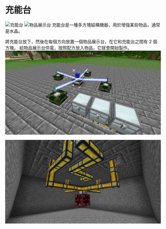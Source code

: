 # 充能台

![充能台](item:actuallyadditions:block_empowerer)
![物品展示台](item:actuallyadditions:block\_display\_stand)
充能台是一種多方塊結構機器，用於增強某些物品，通常是水晶。

將充能台放下，然後在每個方向放置一個物品展示台，在它和充能台之間有 2 個方塊。
給物品展示台供電，按照配方放入物品，它就會開始製作。
![左邊的箱子給物品展示台提供物品，中間給充能台，右邊有一個檢索器，它使用白名單從充能台中拉出](empowerer.png)

![自然地，應該用實際的能量源替換創造模式RF源](empowerer_under.png)